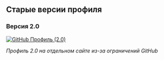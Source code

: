 ## Старые версии профиля

### Версия 2.0
[![GitHub Профиль (2.0)](https://img.shields.io/badge/GitHub_Профиль-FF69B4?style=for-the-badge&logo=github)](https://dev-kitty-ilnazik.github.io/profile/v2/index.html)

*Профиль 2.0 на отдельном сайте из-за ограничений GitHub*
